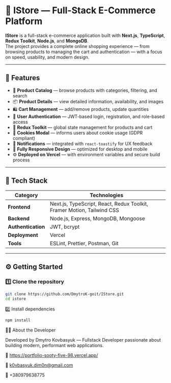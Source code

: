 # 🛒 IStore — Full-Stack E-Commerce Platform

**IStore** is a full-stack e-commerce application built with **Next.js**, **TypeScript**, **Redux Toolkit**, **Node.js**, and **MongoDB**.  
The project provides a complete online shopping experience — from browsing products to managing the cart and authentication — with a focus on speed, usability, and modern design.

---

## 🚀 Features

- 🧾 **Product Catalog** — browse products with categories, filtering, and search
- 📦 **Product Details** — view detailed information, availability, and images
- 🛍️ **Cart Management** — add/remove products, update quantities
- 🔐 **User Authentication** — JWT-based login, registration, and role-based access
- 🧠 **Redux Toolkit** — global state management for products and cart
- 🍪 **Cookies Modal** — informs users about cookie usage (GDPR compliant)
- 💬 **Notifications** — integrated with `react-toastify` for UX feedback
- 📱 **Fully Responsive Design** — optimized for desktop and mobile
- ⚙️ **Deployed on Vercel** — with environment variables and secure build process

---

## 🧩 Tech Stack

| Category           | Technologies                                                           |
| ------------------ | ---------------------------------------------------------------------- |
| **Frontend**       | Next.js, TypeScript, React, Redux Toolkit, Framer Motion, Tailwind CSS |
| **Backend**        | Node.js, Express, MongoDB, Mongoose                                    |
| **Authentication** | JWT, bcrypt                                                            |
| **Deployment**     | Vercel                                                                 |
| **Tools**          | ESLint, Prettier, Postman, Git                                         |

---

## ⚙️ Getting Started

### 1️⃣ Clone the repository

```bash
git clone https://github.com/DmytroK-goit/IStore.git
cd istore
```

2️⃣ Install dependencies

```bash
npm install
```

🧑‍💻 About the Developer

Developed by Dmytro Kovbasyuk — Fullstack Developer passionate about building modern, performant web applications.

💼 https://portfolio-sooty-five-98.vercel.app/

📧 k0vbasyuk.dim0n@gmail.com

📱 +380979638775
